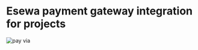 # Esewa payment gateway integration for projects

![pay via](https://github.com/user-attachments/assets/d76482ed-0879-4172-a29a-57949d4fd03a)
